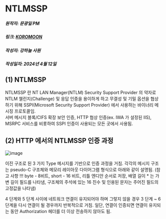 # NTLMSSP
##### 원작자: 문광일 PM
##### 링크: [KOROMOON][koromoonlink]
[koromoonlink]: https://koromoon.blogspot.com/2018/05/ntlmssp.html "Go koromoon"
##### 작성자: 강하늘 사원
##### 작성일자: 2024년 4월 12일 


## (1) NTLMSSP

NTLMSSP 란 NT LAN Manager(NTLM) Security Support Provider 의 약자로 NTLM 챌린지(Challenge) 및 응답 인증을 용이하게 하고 무결성 및 기밀 옵션을 협상하기 위해 SSPI(Microsoft Security Support Provider) 에서 사용하는 바이너리 메시징 프로토콜임. </br>
서버 메시지 블록/CIFS 확장 보안 인증, HTTP 협상 인증(ex. IWA 가 설정된 IIS), MSRPC 서비스를 비롯하여 SSPI 인증이 사용되는 모든 곳에서 사용됨.

## (2) HTTP 에서의 NTLMSSP 인증 과정

![image](https://github.com/ICTIS-Cert-System-Project/ICTIS-Cert-System/assets/164521627/cab01000-c935-4b78-a992-19da8af124ae)

이진 구조로 된 3 가지 Type 메시지를 기반으로 인증 과정을 거침.
각각의 메시지 구조는 pseudo-C 구조체와 메모리 레이아웃 다이어그램 형식으로 아래와 같이 설명됨. (참고 사항 !!! byte - 8비트, short - 16 비트, 리틀 엔디안 순서로 저장, 배열 길이 * 는 가변 길이 필드를 나타냄, 구조체의 주석에 있는 16 진수 및 인용된 문자는 주어진 필드의 고정값을 나타냄)

4 단계와 5 단계 사이에 네트워크 연결이 유지되어야 하며 그렇지 않을 경우 3 단계 ~ 6 단계을 다시 연결이 될 경우까지 반복적으로 거침.
일단, 연결이 인증되면 연결이 유지되는 동안 Authorization 헤더를 더 이상 전송하지 않아도 됨.
